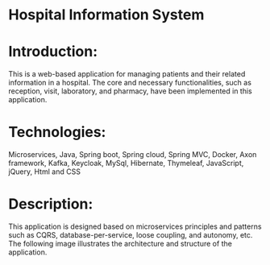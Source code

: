 # Hospital Information System

# Introduction:
This is a web-based application for managing patients and their related information in a hospital. The core and necessary functionalities, such as reception, visit, laboratory, and pharmacy, have been implemented in this application.

# Technologies:
Microservices, Java, Spring boot, Spring cloud, Spring MVC,
Docker, Axon framework, Kafka, Keycloak, MySql, Hibernate, Thymeleaf, JavaScript, jQuery, Html and CSS

# Description:
This application is designed based on microservices principles and patterns such as CQRS, database-per-service, loose coupling, and autonomy, etc.
The following image illustrates the architecture and structure of the application.





